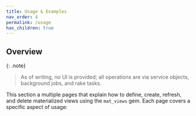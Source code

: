 ```yaml
---
title: Usage & Examples
nav_order: 4
permalink: /usage
has_children: true
---
```


## Overview

{: .note}

> As of writing, no UI is provided; all operations are via service objects, background jobs, and rake tasks.

This section a multiple pages that explain how to define, create, refresh, and delete materialized views using the `mat_views` gem. Each page covers a specific aspect of usage:

